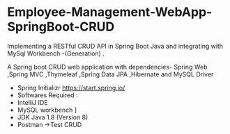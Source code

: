 # Employee-Management-WebApp-SpringBoot-CRUD 
 Implementing a RESTful CRUD API in Spring Boot Java and integrating with MySql Workbench -(Generation) .
 
 A Spring boot CRUD web application with dependencies- Spring Web ,Spring MVC ,Thymeleaf ,Spring Data JPA ,Hibernate and MySQL Driver
- Spring Initializr https://start.spring.io/
- Softwares Required : 
- IntelliJ IDE 
- MySQL workbench ]
- JDK Java 1.8 (Version 8) 
- Postman ->Test CRUD
